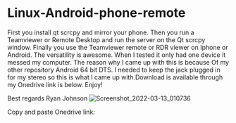 # Linux-Android-phone-remote
First you install qt scrcpy and mirror your phone. Then you run a Teamviewer or Remote Desktop and run the server on the Qt scrcpy window. Finally you use the 
Teamviewer remote or RDR viewer on Iphone or Android. The versatility is awesome. When I tested it only had one device it messed my computer. The reason why I came up with this is because Of my other repository Android 64 bit DTS. I needed to keep the jack plugged in for my stereo so this is what I came up with.Download is available through my Onedrive link is below. Enjoy! 



Best regards 
Ryan Johnson
![Screenshot_2022-03-13_010736](https://user-images.githubusercontent.com/51103416/158053824-4184303e-d675-48e0-929d-3ee6a72384db.jpg)

Copy and paste Onedrive link:
